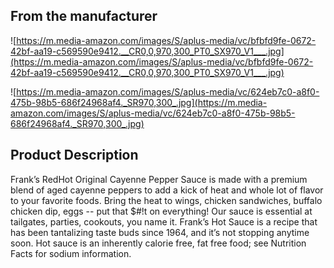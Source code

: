 ## **From the manufacturer**

![https://m.media-amazon.com/images/S/aplus-media/vc/bfbfd9fe-0672-42bf-aa19-c569590e9412.__CR0,0,970,300_PT0_SX970_V1___.jpg](https://m.media-amazon.com/images/S/aplus-media/vc/bfbfd9fe-0672-42bf-aa19-c569590e9412.__CR0,0,970,300_PT0_SX970_V1___.jpg)

![https://m.media-amazon.com/images/S/aplus-media/vc/624eb7c0-a8f0-475b-98b5-686f24968af4._SR970,300_.jpg](https://m.media-amazon.com/images/S/aplus-media/vc/624eb7c0-a8f0-475b-98b5-686f24968af4._SR970,300_.jpg)

## **Product Description**

Frank’s RedHot Original Cayenne Pepper Sauce is made with a premium blend of aged cayenne peppers to add a kick of heat and whole lot of flavor to your favorite foods. Bring the heat to wings, chicken sandwiches, buffalo chicken dip, eggs -- put that $#!t on everything! Our sauce is essential at tailgates, parties, cookouts, you name it. Frank’s Hot Sauce is a recipe that has been tantalizing taste buds since 1964, and it’s not stopping anytime soon. Hot sauce is an inherently calorie free, fat free food; see Nutrition Facts for sodium information.
